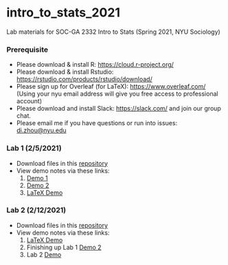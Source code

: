# intro_to_stats_2021
Lab materials for SOC-GA 2332 Intro to Stats (Spring 2021, NYU Sociology)

### Prerequisite
+ Please download & install R: https://cloud.r-project.org/
+ Please download & install Rstudio: https://rstudio.com/products/rstudio/download/
+ Please sign up for Overleaf (for LaTeX): https://www.overleaf.com/ (Using your nyu email address will give you free access to professional account)
+ Please download and install Slack: https://slack.com/ and join our group chat.
+ Please email me if you have questions or run into issues: di.zhou@nyu.edu

### Lab 1 (2/5/2021)
+ Download files in this [repository](https://github.com/di-zhou/intro_to_stats_2021/archive/main.zip)
+ View demo notes via these links:
  1. [Demo 1](https://htmlpreview.github.io/?https://github.com/di-zhou/intro_to_stats_2021/blob/main/Lab1/lab1_demo1.html) 
  2. [Demo 2](https://htmlpreview.github.io/?https://github.com/di-zhou/intro_to_stats_2021/blob/main/Lab1/lab1_demo2.html)
  3. [LaTeX Demo](https://www.overleaf.com/read/hzxjchrngdkv)
  
### Lab 2 (2/12/2021)
+ Download files in this [repository](https://github.com/di-zhou/intro_to_stats_2021/archive/main.zip)
+ View demo notes via these links:
  1. [LaTeX Demo](https://www.overleaf.com/read/hzxjchrngdkv)
  2. Finishing up Lab 1 [Demo 2](https://htmlpreview.github.io/?https://github.com/di-zhou/intro_to_stats_2021/blob/main/Lab1/lab1_demo2.html)
  3. Lab 2 [Demo](https://htmlpreview.github.io/?https://github.com/di-zhou/intro_to_stats_2021/blob/main/Lab2/lab2_demo.html)
  
  
